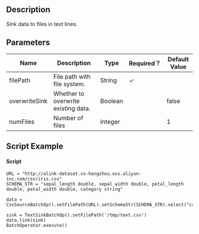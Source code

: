 ## Description
Sink data to files in text lines.

## Parameters
| Name | Description | Type | Required？ | Default Value |
| --- | --- | --- | --- | --- |
| filePath | File path with file system. | String | ✓ |  |
| overwriteSink | Whether to overwrite existing data. | Boolean |  | false |
| numFiles | Number of files | Integer |  | 1 |

## Script Example
#### Script
```
URL = "http://alink-dataset.cn-hangzhou.oss.aliyun-inc.com/csv/iris.csv"
SCHEMA_STR = "sepal_length double, sepal_width double, petal_length double, petal_width double, category string"

data = CsvSourceBatchOp().setFilePath(URL).setSchemaStr(SCHEMA_STR).select("category")

sink = TextSinkBatchOp().setFilePath('/tmp/text.csv')
data.link(sink)
BatchOperator.execute()
```
